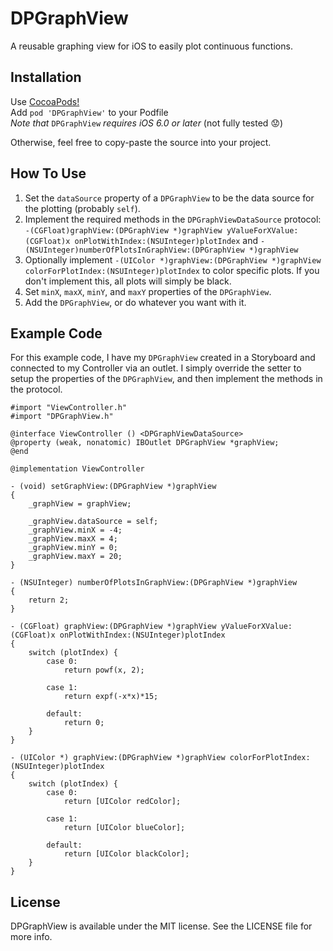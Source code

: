 DPGraphView
===========

A reusable graphing view for iOS to easily plot continuous functions.

## Installation

Use [CocoaPods!](http://beta.cocoapods.org/?q=)
<br />
Add `pod 'DPGraphView'` to your Podfile
<br />
_Note that_ `DPGraphView` _requires iOS 6.0 or later_ (not fully tested :worried:)

Otherwise, feel free to copy-paste the source into your project.

## How To Use

1. Set the `dataSource` property of a `DPGraphView` to be the data source for the plotting (probably `self`).
2. Implement the required methods in the `DPGraphViewDataSource` protocol: `-(CGFloat)graphView:(DPGraphView *)graphView yValueForXValue:(CGFloat)x onPlotWithIndex:(NSUInteger)plotIndex` and `-(NSUInteger)numberOfPlotsInGraphView:(DPGraphView *)graphView`
3. Optionally implement `-(UIColor *)graphView:(DPGraphView *)graphView colorForPlotIndex:(NSUInteger)plotIndex` to color specific plots. If you don't implement this, all plots will simply be black.
3. Set `minX`, `maxX`, `minY`, and `maxY` properties of the `DPGraphView`.
4. Add the `DPGraphView`, or do whatever you want with it.

## Example Code

For this example code, I have my `DPGraphView` created in a Storyboard and connected to my Controller via an outlet. I simply override the setter to setup the properties of the `DPGraphView`, and then implement the methods in the protocol.

```objc
#import "ViewController.h"
#import "DPGraphView.h"

@interface ViewController () <DPGraphViewDataSource>
@property (weak, nonatomic) IBOutlet DPGraphView *graphView;
@end

@implementation ViewController

- (void) setGraphView:(DPGraphView *)graphView
{
    _graphView = graphView;
    
    _graphView.dataSource = self;
    _graphView.minX = -4;
    _graphView.maxX = 4;
    _graphView.minY = 0;
    _graphView.maxY = 20;
}

- (NSUInteger) numberOfPlotsInGraphView:(DPGraphView *)graphView
{
    return 2;
}

- (CGFloat) graphView:(DPGraphView *)graphView yValueForXValue:(CGFloat)x onPlotWithIndex:(NSUInteger)plotIndex
{
    switch (plotIndex) {
        case 0:
            return powf(x, 2);
        
        case 1:
            return expf(-x*x)*15;
            
        default:
            return 0;
    }
}

- (UIColor *) graphView:(DPGraphView *)graphView colorForPlotIndex:(NSUInteger)plotIndex
{
    switch (plotIndex) {
        case 0:
            return [UIColor redColor];
            
        case 1:
            return [UIColor blueColor];
            
        default:
            return [UIColor blackColor];
    }
}
```

## License

DPGraphView is available under the MIT license. See the LICENSE file for more info.
